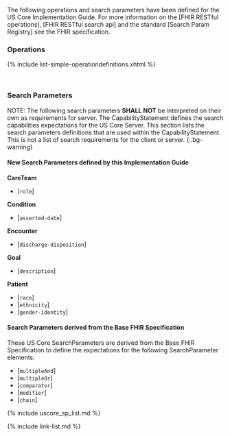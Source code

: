 
The following operations and search parameters have been defined for the US Core Implementation Guide.  For more information on the [FHIR RESTful operations], [FHIR RESTful search api] and the standard [Search Param Registry] see the FHIR specification.

### Operations

  {% include list-simple-operationdefinitions.xhtml %}

<br />

### Search Parameters

NOTE: The following search parameters **SHALL NOT** be interpreted on their own as requirements for server.  The CapabilityStatement defines the search capabilities expectations for the US Core Server. This section lists the search parameters definitions that are used within the CapabilityStatement.  This is not a list of search requirements for the client or server.
{:.bg-warning}

#### New Search Parameters defined by this Implementation Guide

**CareTeam**
- [`role`]

**Condition**
- [`asserted-date`]

**Encounter**
- [`discharge-disposition`]

**Goal**
- [`description`]

**Patient**
- [`race`]
- [`ethnicity`]
- [`gender-identity`]


#### Search Parameters derived from the Base FHIR Specification

These US Core SearchParameters are derived from the Base FHIR Specification to define the expectations for the following SearchParameter elements:

- [`multipleAnd`]
- [`multipleOr`]
- [`comparator`]
- [`modifier`]
- [`chain`]

{% include uscore_sp_list.md %}

{% include link-list.md %}
